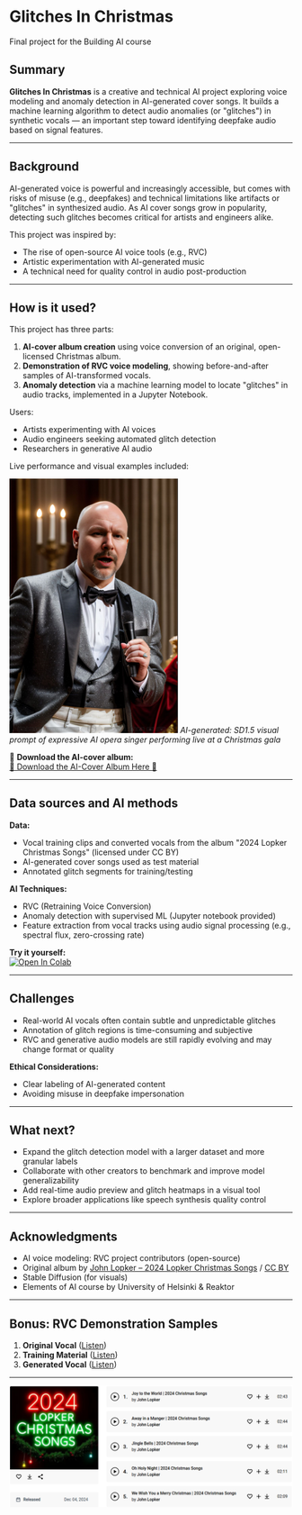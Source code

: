 # Glitches In Christmas

Final project for the Building AI course

## Summary

**Glitches In Christmas** is a creative and technical AI project exploring voice modeling and anomaly detection in AI-generated cover songs. It builds a machine learning algorithm to detect audio anomalies (or "glitches") in synthetic vocals — an important step toward identifying deepfake audio based on signal features.

---

## Background

AI-generated voice is powerful and increasingly accessible, but comes with risks of misuse (e.g., deepfakes) and technical limitations like artifacts or "glitches" in synthesized audio. As AI cover songs grow in popularity, detecting such glitches becomes critical for artists and engineers alike.

This project was inspired by:
* The rise of open-source AI voice tools (e.g., RVC)
* Artistic experimentation with AI-generated music
* A technical need for quality control in audio post-production

---

## How is it used?

This project has three parts:
1. **AI-cover album creation** using voice conversion of an original, open-licensed Christmas album.
2. **Demonstration of RVC voice modeling**, showing before-and-after samples of AI-transformed vocals.
3. **Anomaly detection** via a machine learning model to locate "glitches" in audio tracks, implemented in a Jupyter Notebook.

Users:
- Artists experimenting with AI voices
- Audio engineers seeking automated glitch detection
- Researchers in generative AI audio

Live performance and visual examples included:

<img src="images/live_performance.png" width="300">
<i>AI-generated: SD1.5 visual prompt of expressive AI opera singer performing live at a Christmas gala</i>

🎵 **Download the AI-cover album:**  
[🚨 Download the AI-Cover Album Here 🚨](https://drive.google.com/drive/folders/1-0rqw0uwNj_NsFwUVW3V5c0Ss5aeIsIx?usp=sharing)

---

## Data sources and AI methods

**Data:**
- Vocal training clips and converted vocals from the album "2024 Lopker Christmas Songs" (licensed under CC BY)
- AI-generated cover songs used as test material
- Annotated glitch segments for training/testing

**AI Techniques:**
- RVC (Retraining Voice Conversion)
- Anomaly detection with supervised ML (Jupyter notebook provided)
- Feature extraction from vocal tracks using audio signal processing (e.g., spectral flux, zero-crossing rate)

**Try it yourself:**  
[![Open In Colab](https://colab.research.google.com/assets/colab-badge.svg)](https://colab.research.google.com/github/mwtuni/glitches-in-christmas/blob/main/glitch_detector.ipynb)

---

## Challenges

- Real-world AI vocals often contain subtle and unpredictable glitches
- Annotation of glitch regions is time-consuming and subjective
- RVC and generative audio models are still rapidly evolving and may change format or quality

**Ethical Considerations:**
- Clear labeling of AI-generated content
- Avoiding misuse in deepfake impersonation

---

## What next?

- Expand the glitch detection model with a larger dataset and more granular labels
- Collaborate with other creators to benchmark and improve model generalizability
- Add real-time audio preview and glitch heatmaps in a visual tool
- Explore broader applications like speech synthesis quality control

---

## Acknowledgments

* AI voice modeling: RVC project contributors (open-source)
* Original album by [John Lopker – 2024 Lopker Christmas Songs](https://freemusicarchive.org/music/john-lopker/2024-lopker-christmas-songs) / [CC BY](https://creativecommons.org/licenses/by/4.0/)
* Stable Diffusion (for visuals)
* Elements of AI course by University of Helsinki & Reaktor

---

## Bonus: RVC Demonstration Samples

1. **Original Vocal** ([Listen](data/rvc_example/1-original_vocal.wav))  
2. **Training Material** ([Listen](data/rvc_example/2-training_material.wav))  
3. **Generated Vocal** ([Listen](data/rvc_example/3_generated_vocal.wav))  

---

![Christmas Album](images/2024_Lopker_Christmas_Songs.PNG)
